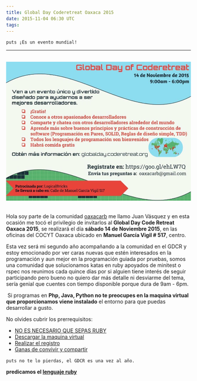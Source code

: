 ```yaml
---
title: Global Day Coderetreat Oaxaca 2015
date: 2015-11-04 06:30 UTC
tags:
---
```

~~~
puts ¡Es un evento mundial!
~~~
***
​
![global day](images/GDCR2015.jpg)
​

Hola soy parte de la comunidad [oaxacarb](www.oaxacarb.com) me llamo Juan Vásquez y en esta ocasión me tocó el privilegio de invitarlos al **Global Day Code Retreat Oaxaca 2015**, se realizará el día **sábado 14 de Noviembre 2015**, en las oficinas del COCYT Oaxaca ubicado en **Manuel García Vigil # 517**, centro.


Esta vez será mi segundo año acompañando a la comunidad en el GDCR y estoy emocionado por ver caras nuevas que estén interesados en la programación y aun mejor en la programación guiada por pruebas, somos una comunidad que solucionamos katas en ruby apoyados de minitest o rspec nos reunimos cada quince días por si alguien tiene interés de seguir participando pero bueno no quiero dar más detalle ni desviarme del tema, sería genial que cuentes con tiempo disponible porque dura de 9am - 6pm.

​
Si programas en **Php, Java, Python no te preocupes en la maquina virtual que proporcionamos viene instalado** el entorno para que puedas desarrollar a gusto.
​

No olvides cubrir los prerrequisitos:
* [NO ES NECESARIO QUE SEPAS RUBY](http://tryruby.org/levels/1/challenges/0)
* [Descargar la maquina virtual](https://mega.nz/#F!ABsjFarQ!XTeVpRZalw-y-k7IUJVj6w)
* [Realizar el registro](https://goo.gl/ehLW7Q)
* [Ganas de convivir y compartir](http://oaxacarb.org/)
​

~~~
puts no te lo pierdas, el GDCR es una vez al año.
~~~

**predicamos el [lenguaje ruby](http://tryruby.org/levels/1/challenges/0)**

